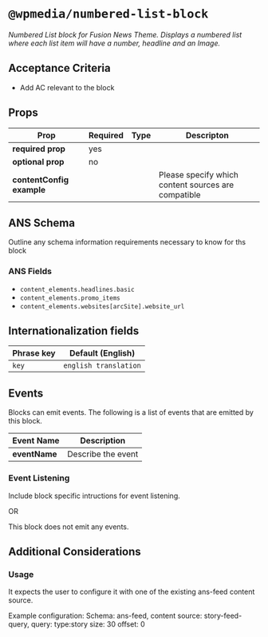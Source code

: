 # `@wpmedia/numbered-list-block`
_Numbered List block for Fusion News Theme. Displays a numbered list where each list item will have a number, headline and an Image._

## Acceptance Criteria
- Add AC relevant to the block

## Props
| **Prop** | **Required** | **Type** | **Descripton** |
|---|---|---|---|
| **required prop** | yes | | |
| **optional prop** | no | | |
| **contentConfig example** | | | Please specify which content sources are compatible |

## ANS Schema
Outline any schema information requirements necessary to know for ths block

### ANS Fields
- `content_elements.headlines.basic`
- `content_elements.promo_items`
- `content_elements.websites[arcSite].website_url`

## Internationalization fields
| Phrase key | Default (English) |
|---|---|
|`key`|`english translation`|

## Events
Blocks can emit events. The following is a list of events that are emitted by this block.

| **Event Name** | **Description** |
|---|---|
| **eventName** | Describe the event |

### Event Listening
Include block specific intructions for event listening.

OR

This block does not emit any events.

## Additional Considerations
### Usage
It expects the user to configure it with one of the existing ans-feed content source.

Example configuration:
Schema: ans-feed,
content source: story-feed-query,
query: type:story
size: 30
offset: 0


